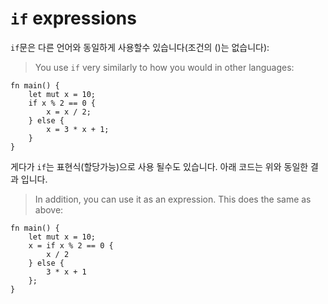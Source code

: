 # `if` expressions

`if`문은 다른 언어와 동일하게 사용할수 있습니다(조건의 ()는 없습니다):
> You use `if` very similarly to how you would in other languages:

```rust,editable
fn main() {
    let mut x = 10;
    if x % 2 == 0 {
        x = x / 2;
    } else {
        x = 3 * x + 1;
    }
}
```

게다가 `if`는 표현식(할당가능)으로 사용 될수도 있습니다.
아래 코드는 위와 동일한 결과 입니다.
> In addition, you can use it as an expression. This does the same as above:

```rust,editable
fn main() {
    let mut x = 10;
    x = if x % 2 == 0 {
        x / 2
    } else {
        3 * x + 1
    };
}
```
